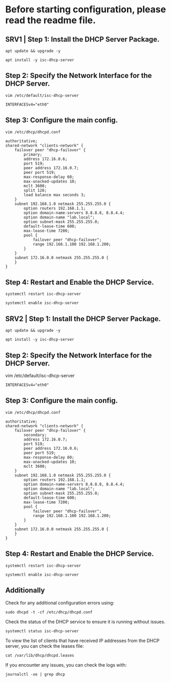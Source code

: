 # Before starting configuration, please read the readme file.
## SRV1 | Step 1: Install the DHCP Server Package.
```shell
apt update && upgrade -y
```
```shell
apt install -y isc-dhcp-server
```
## Step 2: Specify the Network Interface for the DHCP Server.
```shell
vim /etc/default/isc-dhcp-server
```
```shell
INTERFACESv4="eth0"
```
## Step 3: Configure the main config.
```shell
vim /etc/dhcp/dhcpd.conf
```
```shell
authoritative;
shared-network "clients-network" {
    failover peer "dhcp-failover" {
        primary;
        address 172.16.0.6;
        port 519;
        peer address 172.16.0.7;
        peer port 519;
        max-response-delay 60;
        max-unacked-updates 10;
        mclt 3600;
        split 128;
        load balance max seconds 3;
    }
    subnet 192.168.1.0 netmask 255.255.255.0 {
        option routers 192.168.1.1;
        option domain-name-servers 8.8.8.8, 8.8.4.4;
        option domain-name "lab.local";
        option subnet-mask 255.255.255.0;
        default-lease-time 600;
        max-lease-time 7200;
        pool {
            failover peer "dhcp-failover";
            range 192.168.1.100 192.168.1.200;
        }
    }
    subnet 172.16.0.0 netmask 255.255.255.0 {
    }
}    
```
## Step 4: Restart and Enable the DHCP Service.
```shell
systemctl restart isc-dhcp-server
```
```shell
systemctl enable isc-dhcp-server
```
## SRV2 | Step 1: Install the DHCP Server Package.
```shell
apt update && upgrade -y
```
```shell
apt install -y isc-dhcp-server
```
## Step 2: Specify the Network Interface for the DHCP Server.
vim /etc/default/isc-dhcp-server
```shell
INTERFACESv4="eth0"
```
## Step 3: Configure the main config.
```shell
vim /etc/dhcp/dhcpd.conf
```
```shell
authoritative;
shared-network "clients-network" {
    failover peer "dhcp-failover" {
        secondary;
        address 172.16.0.7;
        port 519;
        peer address 172.16.0.6;
        peer port 519;
        max-response-delay 60;
        max-unacked-updates 10;
        mclt 3600;
    }
    subnet 192.168.1.0 netmask 255.255.255.0 {
        option routers 192.168.1.1;
        option domain-name-servers 8.8.8.8, 8.8.4.4;
        option domain-name "lab.local";
        option subnet-mask 255.255.255.0;
        default-lease-time 600;
        max-lease-time 7200;
        pool {
            failover peer "dhcp-failover";
            range 192.168.1.100 192.168.1.200;
        }
    }
    subnet 172.16.0.0 netmask 255.255.255.0 {
    }
}
```
## Step 4: Restart and Enable the DHCP Service.
```shell
systemctl restart isc-dhcp-server
```
```shell
systemctl enable isc-dhcp-server
```
## Additionally
Check for any additional configuration errors using:
```shell
sudo dhcpd -t -cf /etc/dhcp/dhcpd.conf
```
Check the status of the DHCP service to ensure it is running without issues.
```shell
systemctl status isc-dhcp-server
```
To view the list of clients that have received IP addresses from the DHCP server, you can check the leases file:
```shell
cat /var/lib/dhcp/dhcpd.leases
```
If you encounter any issues, you can check the logs with:
```shell
journalctl -xe | grep dhcp
```

